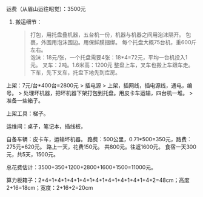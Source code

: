 运费（从眉山运往昭觉）：3500元
1. 搬运细节：
    > 打包，用托盘叠机器，五台机一份，机器与机器之间用泡沫隔开。
    > 包裹，外围用泡沫围边。用保鲜膜捆绑。
    > 每个托盘大概75台机，重600斤左右。  
泡沫：18元/张，一个托盘需要4张：18*4=72元，平均一台机投入1元。
叉车：2吨。1.6米高：1200元
    > 整盘上车，叉车也搬上车跟车走。
    > 下车，先下叉车，托盘下地先到库房。
  
上架：7元/台*400台=2800元
    > 插电源
    > 上架，插网线，插电源线，通电，编号。
    > 处理坏机器，把坏机器下架打包到托盘。用皮卡车运输，四台机一堆。
    > 准备一些箱子。

上架工具：梯子。

运维间：桌子，笔记本，插线板，

自备车辆：皮卡车，运输坏机器。
路费：500公里，0.71*500=350元，路费：275元=620元。
路上一天，花费150元。
共800元。往返1600元。
食宿一天300元，共5天，1500元。

总花费估计：3500+350+1200+2800+1600+1500=11000元。

算力板箱子：2+4+1+4+1+4+1+4+1+4+1+4+1+4+1+4+1+4+2=48cm；高度2+16=18cm；宽度：2+16+2=20cm

